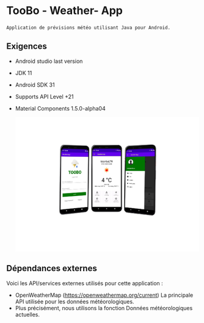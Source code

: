 # TooBo - Weather- App
	Application de prévisions météo utilisant Java pour Android.


## Exigences

* Android studio last version
* JDK 11
* Android SDK 31
* Supports API Level +21
* Material Components 1.5.0-alpha04
	

	![alt text](./image/Weather-App.png)

## Dépendances externes

Voici les API/services externes utilisés pour cette application :
* OpenWeatherMap (https://openweathermap.org/current) La principale API utilisée pour les données météorologiques.
* Plus précisément, nous utilisons la fonction Données météorologiques actuelles. 
